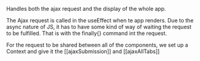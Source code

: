 Handles both the ajax request and the display of the whole app.

The Ajax request is called in the useEffect when te app renders. Due to the async nature of JS, it has to have some kind of way of waiting the request to be fulfilled. That is with the finally{} command int the request.

For the request to be shared between all of the components, we set up a Context and give it the [[ajaxSubmission]] and [[ajaxAllTabs]]